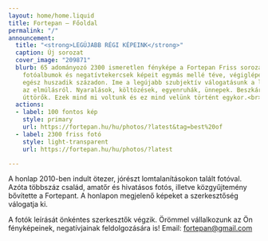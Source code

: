 ```yaml
---
layout: home/home.liquid
title: Fortepan — Főoldal
permalink: "/"
announcement:
  title: "<strong>LEGÚJABB RÉGI KÉPEINK</strong>"
  caption: Új sorozat
  cover_image: "209871"
  blurb: 65 adományozó 2300 ismeretlen fényképe a Fortepan Friss sorozatában. A családi
    fotóalbumok és negatívtekercsek képeit egymás mellé téve, végiglépegethetünk az
    egész huszadik századon. Ime a legújabb szubjektív válogatásunk a létezésről és
    az elmúlásról. Nyaralások, költözések, egyenruhák, ünnepek. Beszkártosok, disszidensek,
    úttörők. Ezek mind mi voltunk és ez mind velünk történt egykor.<br>
  actions:
  - label: 100 fontos kép
    style: primary
    url: https://fortepan.hu/hu/photos/?latest&tag=best%20of
  - label: 2300 friss fotó
    style: light-transparent
    url: https://fortepan.hu/hu/photos/?latest

---
```

A honlap 2010-ben indult ötezer, jórészt lomtalanításokon talált fotóval. Azóta többszáz család, amatőr és hivatásos fotós, illetve közgyűjtemény bővítette a Fortepant. A honlapon megjelenő képeket a szerkesztőség válogatja ki.

A fotók leírását önkéntes szerkesztők végzik. Örömmel vállalkozunk az Ön fényképeinek, negatívjainak feldolgozására is! Email: [fortepan@gmail.com](mailto:fortepan@gmail.com)